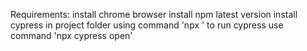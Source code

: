 Requirements:
install chrome browser
install npm latest version
install cypress in project folder using command 'npx '
to run cypress use command 'npx cypress open'

